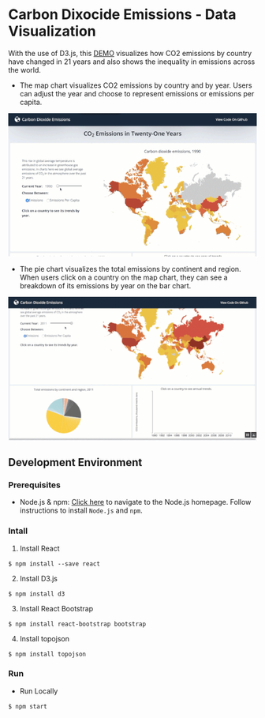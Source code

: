 # Carbon Dixocide Emissions - Data Visualization

With the use of D3.js, this [DEMO](https://determined-lichterman-22a68b.netlify.com/) visualizes how CO2 emissions by country have changed in 21 years and also shows the inequality in emissions across the world.

- The map chart visualizes CO2 emissions by country and by year. Users can adjust the year and choose to represent emissions or emissions per capita.

![data-1-gif](data_visualization_1.gif)

- The pie chart visualizes the total emissions by continent and region. When users click on a country on the map chart, they can see a breakdown of its emissions by year on the bar chart.

![data-2-gif](data_visualization_2.gif)

## Development Environment

### Prerequisites

- Node.js & npm: [Click here](https://nodejs.org/en/) to navigate to the Node.js homepage. Follow instructions to install `Node.js` and `npm`.

### Intall


1. Install React

```
$ npm install --save react
```

2. Install D3.js

```
$ npm install d3
```

3. Install React Bootstrap

```
$ npm install react-bootstrap bootstrap
```

4. Install topojson

```
$ npm install topojson
```

### Run

- Run Locally

```
$ npm start
```
